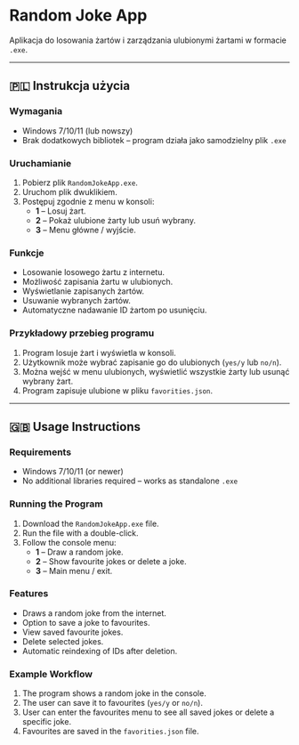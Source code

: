 # Random Joke App

Aplikacja do losowania żartów i zarządzania ulubionymi żartami w formacie `.exe`.

---

## 🇵🇱 Instrukcja użycia

### Wymagania
- Windows 7/10/11 (lub nowszy)
- Brak dodatkowych bibliotek – program działa jako samodzielny plik `.exe`

### Uruchamianie
1. Pobierz plik `RandomJokeApp.exe`.
2. Uruchom plik dwuklikiem.
3. Postępuj zgodnie z menu w konsoli:
   - **1** – Losuj żart.
   - **2** – Pokaż ulubione żarty lub usuń wybrany.
   - **3** – Menu główne / wyjście.

### Funkcje
- Losowanie losowego żartu z internetu.
- Możliwość zapisania żartu w ulubionych.
- Wyświetlanie zapisanych żartów.
- Usuwanie wybranych żartów.
- Automatyczne nadawanie ID żartom po usunięciu.

### Przykładowy przebieg programu
1. Program losuje żart i wyświetla w konsoli.
2. Użytkownik może wybrać zapisanie go do ulubionych (`yes/y` lub `no/n`).
3. Można wejść w menu ulubionych, wyświetlić wszystkie żarty lub usunąć wybrany żart.
4. Program zapisuje ulubione w pliku `favorities.json`.

---

## 🇬🇧 Usage Instructions

### Requirements
- Windows 7/10/11 (or newer)
- No additional libraries required – works as standalone `.exe`

### Running the Program
1. Download the `RandomJokeApp.exe` file.
2. Run the file with a double-click.
3. Follow the console menu:
   - **1** – Draw a random joke.
   - **2** – Show favourite jokes or delete a joke.
   - **3** – Main menu / exit.

### Features
- Draws a random joke from the internet.
- Option to save a joke to favourites.
- View saved favourite jokes.
- Delete selected jokes.
- Automatic reindexing of IDs after deletion.

### Example Workflow
1. The program shows a random joke in the console.
2. The user can save it to favourites (`yes/y` or `no/n`).
3. User can enter the favourites menu to see all saved jokes or delete a specific joke.
4. Favourites are saved in the `favorities.json` file.
